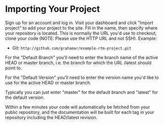 Importing Your Project
=========

Sign up for an account and log in. Visit your dashboard and click "Import project" to add your project
to the site. Fill in the name, then specify where your repository is located. This is normally the URL
you'd use to checkout, clone your code (NOTE: Please use the HTTP URL and not SSH). Example:

* Git: `http://github.com/grahamar/example-rtm-project.git`

For the "Default Branch" you'll need to enter the branch name of the active HEAD or master branch,
i.e. the branch for which the URL /latest should point to.

For the "Default Version" you'll need to enter the version name you'd like to use for the active
HEAD or master branch.

Typically you can just enter "master" for the default branch and "latest" for the default version.

Within a few minutes your code will automatically be fetched from your public repository, and the
documentation will be built for each tag in your repository including the HEAD/latest revision.
